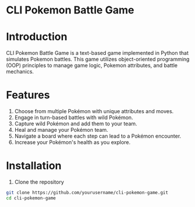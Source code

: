 # CLI Pokemon Battle Game
# Introduction
CLI Pokemon Battle Game is a text-based game implemented in Python that simulates Pokemon battles. This game utilizes object-oriented programming (OOP) principles to manage game logic, Pokemon attributes, and battle mechanics.

# Features
1. Choose from multiple Pokémon with unique attributes and moves.
2. Engage in turn-based battles with wild Pokémon.
3. Capture wild Pokémon and add them to your team.
4. Heal and manage your Pokémon team.
5. Navigate a board where each step can lead to a Pokémon encounter.
6. Increase your Pokémon's health as you explore.

# Installation
1. Clone the repository
```bash
git clone https://github.com/yourusername/cli-pokemon-game.git
cd cli-pokemon-game
```
